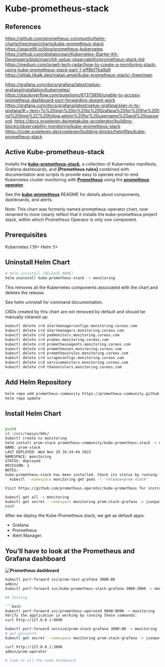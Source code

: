 # Kube-prometheus-stack

## References

<https://github.com/prometheus-community/helm-charts/tree/main/charts/kube-prometheus-stack>
<https://spacelift.io/blog/prometheus-kubernetes>
<https://github.com/digitalocean/Kubernetes-Starter-Kit-Developers/blob/main/04-setup-observability/prometheus-stack.md>
<https://medium.com/israeli-tech-radar/how-to-create-a-monitoring-stack-using-kube-prometheus-stack-part-1-eff8bf7ba9a9>
<https://gitlab.tikalk.dev/matan.amiel/kube-prometheus-stack/-/tree/main>

<https://grafana.com/docs/grafana/latest/setup-grafana/installation/kubernetes/>
<https://stackoverflow.com/questions/67373856/unable-to-access-prometheus-dashboard-port-forwarding-doesnt-work>
<https://grafana.com/docs/grafana/latest/setup-grafana/sign-in-to-grafana/#:~:text=To%20sign%20in%20to%20Grafana%20for%20the%20first%20time%2C%20follow,admin%20for%20username%20and%20password>.
<https://docs.syseleven.de/metakube-accelerator/building-blocks/observability-monitoring/kube-prometheus-stack>
<https://code.syseleven.de/syseleven/building-blocks/helmfiles/kube-prometheus-stack>

## Active Kube-prometheus-stack

Installs the **[kube-prometheus-stack](https://github.com/prometheus-community/helm-charts/tree/main/charts/kube-prometheus-stack)**, a collection of Kubernetes manifests, Grafana dashboards, and **[Prometheus rules]** combined with documentation and scripts to provide easy to operate end-to-end Kubernetes cluster monitoring with **[Prometheus](https://prometheus.io/)** using the **[prometheus operator](https://github.com/prometheus-operator/kube-prometheus)**.

See the **[kube-prometheus](https://github.com/prometheus-operator/kube-prometheus)** README for details about components, dashboards, and alerts.

Note: This chart was formerly named prometheus-operator chart, now renamed to more clearly reflect that it installs the kube-prometheus project stack, within which Prometheus Operator is only one component.

## Prerequisites

Kubernetes 1.19+
Helm 3+

## Uninstall Helm Chart

```bash
# helm uninstall [RELEASE_NAME]
helm uninstall kube-prometheus-stack -n monitoring

```

This removes all the Kubernetes components associated with the chart and deletes the release.

See helm uninstall for command documentation.

CRDs created by this chart are not removed by default and should be manually cleaned up:

```bash
kubectl delete crd alertmanagerconfigs.monitoring.coreos.com
kubectl delete crd alertmanagers.monitoring.coreos.com
kubectl delete crd podmonitors.monitoring.coreos.com
kubectl delete crd probes.monitoring.coreos.com
kubectl delete crd prometheusagents.monitoring.coreos.com
kubectl delete crd prometheuses.monitoring.coreos.com
kubectl delete crd prometheusrules.monitoring.coreos.com
kubectl delete crd scrapeconfigs.monitoring.coreos.com
kubectl delete crd servicemonitors.monitoring.coreos.com
kubectl delete crd thanosrulers.monitoring.coreos.com
```

## Add Helm Repository

```bash
helm repo add prometheus-community https://prometheus-community.github.io/helm-charts
helm repo update
```

## Install Helm Chart

```bash

pushd
cd ~/src/repsys/k8s/
kubectl create ns monitoring 
helm install prom-stack prometheus-community/kube-prometheus-stack -n monitoring
NAME: prom-stack
LAST DEPLOYED: Wed Nov 29 16:34:44 2023
NAMESPACE: monitoring
STATUS: deployed
REVISION: 1
NOTES:
kube-prometheus-stack has been installed. Check its status by running:
  kubectl --namespace monitoring get pods -l "release=prom-stack"

Visit https://github.com/prometheus-operator/kube-prometheus for instructions on how to create & configure Alertmanager and Prometheus instances using the Operator.

kubectl get all -n monitoring
kubectl get secret --namespace monitoring prom-stack-grafana -o jsonpath='{.data.admin-password}' | base64 -d 
popd
```

After we deploy the Kube-Prometheus stack, we get as default apps:

- Grafana
- Prometheus
- Alert Manager.

## You’ll have to look at the Prometheus and Grafana dashboard

**![Prometheus dashboard](https://miro.medium.com/v2/resize:fit:720/format:webp/1*wyHyaosqq0aQO11ECxy9QQ.png)**

```bash
kubectl port-forward svc/prom-test-grafana 3000:80 
admin/
kubectl port-forward svc/kube-prometheus-stack-grafana 3000:3000 -n monitoring

## Testing

```bash
kubectl port-forward svc/prometheus-operated 9090:9090 -n monitoring
Verify the application is working by running these commands:
curl http://127.0.0.1:9090

kubectl port-forward service/prom-stack-grafana 3000:80 -n monitoring
# get password
kubectl get secret --namespace monitoring prom-stack-grafana -o jsonpath='{.data.admin-password}' | base64 -d 

curl http://127.0.0.1:3000
admin/prom-operator

# look at all the node dashboard


```
